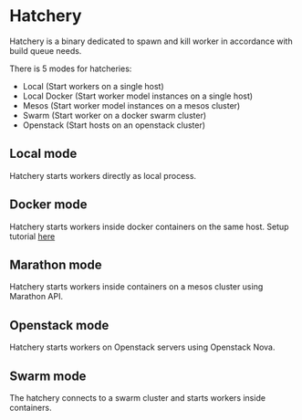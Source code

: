 # Hatchery

Hatchery is a binary dedicated to spawn and kill worker in accordance with build queue needs.

There is 5 modes for hatcheries:

 * Local (Start workers on a single host)
 * Local Docker (Start worker model instances on a single host)
 * Mesos (Start worker model instances on a mesos cluster)
 * Swarm (Start worker on a docker swarm cluster)
 * Openstack (Start hosts on an openstack cluster)

## Local mode

Hatchery starts workers directly as local process.

## Docker mode

Hatchery starts workers inside docker containers on the same host. Setup tutorial [here](/doc/tutorials/first-hatchery.md)

## Marathon mode

Hatchery starts workers inside containers on a mesos cluster using Marathon API.

## Openstack mode

Hatchery starts workers on Openstack servers using Openstack Nova.

## Swarm mode

The hatchery connects to a swarm cluster and starts workers inside containers. 
